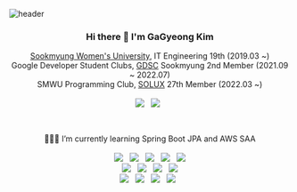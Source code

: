 ![header](https://capsule-render.vercel.app/api?type=waving&color=0:fbc7d4,100:80d0f0&height=130&section=header&text=GaGa-Kim&fontSize=30&fontAlign=90&fontAlignY=27&fontColor=ffffff&animation=fadeIn)

<h3 align="center">Hi there 👋 <b>I'm GaGyeong Kim</b> </h3>
<p align="center">
  <a href="https://www.sookmyung.ac.kr/sookmyungkr/index.do">Sookmyung Women's University</a>, IT Engineering 19th (2019.03 ~) <br>
  Google Developer Student Clubs, <a href="https://sites.google.com/view/dsc-sookmyung/home">GDSC</a> Sookmyung 2nd Member (2021.09 ~ 2022.07) <br>
  SMWU Programming Club, <a href="https://solux.tistory.com/">SOLUX</a> 27th Member (2022.03 ~) <br><br>
  <a href="mailto:wn8925@sookmyung.ac.kr"><img src="https://img.shields.io/badge/Gmail-d14836?style=flat-square&logo=Gmail&logoColor=white"/></a> &nbsp 
  <a href="https://gaga-kim.tistory.com/"><img src="https://img.shields.io/badge/Tech blog-black?style=flat-square&logo=Github&logoColor=write"/></a> &nbsp 
</p>
<br>

<p align="center">
  👩🏻‍💻 I’m currently learning Spring Boot JPA and AWS SAA
  <br><br>
  <img src="https://img.shields.io/badge/Python-3766AB?style=flat-square&logo=Python&logoColor=white"/> &nbsp  
  <img src="https://img.shields.io/badge/Java-007396?style=flat-square&logo=Java&logoColor=white"/> &nbsp 
  <img src="https://img.shields.io/badge/HTML5-E34F26?style=flat-square&logo=HTML5&logoColor=white"/> &nbsp  
  <img src="https://img.shields.io/badge/CSS3-1572B6?style=flat-square&logo=CSS3&logoColor=white"/> &nbsp  
  <img src="https://img.shields.io/badge/JavaScript-F7DF1E?style=flat-square&logo=JavaScript&logoColor=black"/> 
  <br>
  <img src="https://img.shields.io/badge/Spring Boot-6DB33F?style=flat-square&logo=Spring Boot&logoColor=white"/> &nbsp 
  <img src="https://img.shields.io/badge/Node.js-339933?style=flat-square&logo=Node.js&logoColor=white"/> &nbsp 
  <img src="https://img.shields.io/badge/React-61DAFB?style=flat-square&logo=React&logoColor=black"/> &nbsp 
  <img src="https://img.shields.io/badge/Android-3DDC84?style=flat-square&logo=Android&logoColor=white"/>   
  <br>
  <img src="https://img.shields.io/badge/Firebase-FFCA28?style=flat-square&logo=firebase&logoColor=white"/> &nbsp 
  <img src="https://img.shields.io/badge/MongoDB-47A248?style=flat-square&logo=MongoDB&logoColor=white"/> &nbsp 
  <img src="https://img.shields.io/badge/Amazon AWS-232F3E?style=flat-square&logo=Amazon AWS&logoColor=white"/> &nbsp 
  <img src="https://img.shields.io/badge/Google Cloud-4285F4?style=flat-square&logo=Google Cloud&logoColor=white"/> &nbsp 
  <!--
  <br>
  <img src="https://img.shields.io/badge/Slack-4A154B?style=flat-square&logo=Slack&logoColor=white"/></a> &nbsp 
  <img src="https://img.shields.io/badge/Notion-000000?style=flat-square&logo=Notion&logoColor=white"/></a> &nbsp 
  <img src="https://img.shields.io/badge/Trello-0052CC?style=flat-square&logo=Trello&logoColor=white"/></a> &nbsp 
   -->
</p>
<!--
<br>
<p align="right">
  <a href="https://hits.seeyoufarm.com"><img src="https://hits.seeyoufarm.com/api/count/incr/badge.svg?url=https%3A%2F%2Fgithub.com%2FGaGa-Kim&count_bg=%2362C4E3&title_bg=%2362C4E3&icon=github.svg&icon_color=%23FFFFFF&title=&edge_flat=false"/></a>
</p>
-->
<!-- 깃허브, 백준 주석처리
|GitHub|solved.ac|
|:-:|:-:|
|<img src="https://github-readme-stats.vercel.app/api?username=GaGa-Kim&theme=graywhite&show_icons=true"/>|<img src="http://mazassumnida.wtf/api/v2/generate_badge?boj=wn8925">| 
-->
